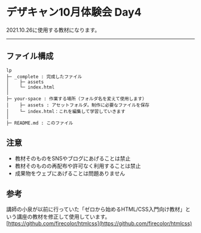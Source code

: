 # デザキャン10月体験会 Day4

2021.10.26に使用する教材になります。

----
## ファイル構成
```
lp
├─ _complete : 完成したファイル
│    ├─ assets
│    └─ index.html
│
├─ your-space : 作業する場所（フォルダ名を変えて使用します）
│    ├─ assets : アセットフォルダ。制作に必要なファイルを保存
│    └─ index.html：これを編集して学習していきます
│
├─ README.md : このファイル

```

## 注意
* 教材そのものをSNSやブログにあげることは禁止
* 教材そのものの再配布や許可なく利用することは禁止
* 成果物をウェブにあげることは問題ありません

## 参考
講師の小泉が以前に行っていた「ゼロから始めるHTML/CSS入門向け教材」という講座の教材を修正して使用しています。  
[https://github.com/firecolor/htmlcss](https://github.com/firecolor/htmlcss)
